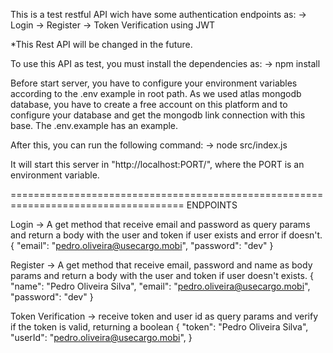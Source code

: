 This is a test restful API wich have some authentication endpoints as:
-> Login
-> Register
-> Token Verification using JWT


*This Rest API will be changed in the future.


To use this API as test, you must install the dependencies as:
-> npm install


Before start server, you have to configure your environment variables
according to the .env example in root path. As we used atlas mongodb database,
you have to create a free account on this platform and to configure your database
and get the mongodb link connection with this base. The .env.example has an example.


After this, you can run the following command:
-> node src/index.js


It will start this server in "http://localhost:PORT/", where the PORT
is an environment variable.

====================================================================================
ENDPOINTS

Login -> A get method that receive email and password as query params and return a body with the user and token if 
user exists and error if doesn't.
{
  "email": "pedro.oliveira@usecargo.mobi",
  "password": "dev"
}


Register -> A get method that receive email, password and name as body params and return a body with the user and token if 
user doesn't exists.
{
	"name": "Pedro Oliveira Silva",
  "email": "pedro.oliveira@usecargo.mobi",
  "password": "dev"
}


Token Verification -> receive token and user id as query params and verify if the token is valid, returning a boolean
{
	"token": "Pedro Oliveira Silva",
  "userId": "pedro.oliveira@usecargo.mobi",
}
